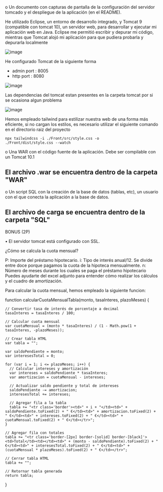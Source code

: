 

o Un documento con capturas de pantalla de la configuración del
servidor tomcado y el despliegue de la aplicación (en el
README).

He utilizado Eclipse, un entorno de desarrollo integrado, y Tomcat 9 (compatible con tomcat 10), un servidor web, para desarrollar y ejecutar mi aplicación web en Java. Eclipse me permitió escribir y depurar mi código, mientras que Tomcat alojó mi aplicación para que pudiera probarla y depurarla localmente

![image](https://user-images.githubusercontent.com/91564342/223089888-95b11b48-35c1-4518-bb65-e091c33feec8.png)

He configurado Tomcat de la siguiente forma

 - admin port : 8005
 - http  port  : 8080
 
 ![image](https://user-images.githubusercontent.com/91564342/223090775-d6f72fbb-885c-40ac-9d5d-a430caa949a2.png)

Las dependencias del tomcat estan presentes en la carpeta tomcat por si se ocasiona algun problema 

![image](https://user-images.githubusercontent.com/91564342/223091230-a3859940-dbf8-4547-9fe1-cf1b55ff16a6.png)

Hemos empleado tailwind para estilizar nuestra web de una forma más eficiente, si no cargan los estilos, es necesario utilizar el siguiente comando en el directorio raiz del proyecto

<code>npx tailwindcss -i ./Front/src/style.css -o ./Front/dist/style.css --watch</code>


o Una WAR con el código fuente de la aplicación. Debe ser
compilable con un Tomcat 10.1

## **El archivo .war se encuentra dentro de la carpeta "WAR"**

o Un script SQL con la creación de la base de datos (tablas, etc), un
usuario con el que conecta la aplicación a la base de datos.

## **El archivo de carga se encuentra dentro de la carpeta "SQL"**


BONUS (2P)

• El servidor tomcat está configurado con SSL.


¿Cómo se calcula la cuota mensual?

P: Importe del préstamo hipotecario.
i: Tipo de interés anual/12. Se divide entre doce porque pagamos la cuota de la
hipoteca mensualmente.
n: Número de meses durante los cuales se paga el préstamo hipotecario
Puedes ayudarte del excel adjunto para entender cómo realizar los cálculos y el
cuadro de amortización.

Para calcular la cuota mensual, hemos empleado la siguiente funcion:

function calcularCuotaMensualTabla(monto, tasaInteres, plazoMeses) {
  
    // Convertir tasa de interés de porcentaje a decimal
    tasaInteres = tasaInteres / 100;
  
    // Calcular cuota mensual
    var cuotaMensual = (monto * tasaInteres) / (1 - Math.pow(1 + tasaInteres, -plazoMeses));
    
    // Crear tabla HTML
    var tabla = "";
    
    var saldoPendiente = monto;
    var interesesTotal = 0;
    
    for (var i = 1; i <= plazoMeses; i++) {
      // Calcular intereses y amortización
      var intereses = saldoPendiente * tasaInteres;
      var amortizacion = cuotaMensual - intereses;
      
      // Actualizar saldo pendiente y total de intereses
      saldoPendiente -= amortizacion;
      interesesTotal += intereses;
      
      // Agregar fila a la tabla
      tabla += "<tr class='border'><td>" + i + "</td><td>" + saldoPendiente.toFixed(2) + " €</td><td>" + amortizacion.toFixed(2) + " €</td><td>" + intereses.toFixed(2) + " €</td><td>" + cuotaMensual.toFixed(2) + " €</td></tr>";
    }
    
    // Agregar fila con totales
    tabla += "<tr class='border-[2px] border-[solid] border-[black]'><td>Total</td><td></td><td>" + (monto - saldoPendiente).toFixed(2) + " €</td><td>" + interesesTotal.toFixed(2) + " €</td><td>" + (cuotaMensual * plazoMeses).toFixed(2) + " €</td></tr>";
    
    // Cerrar tabla HTML
    tabla += "";

    // Retornar tabla generada
    return tabla;
  }
